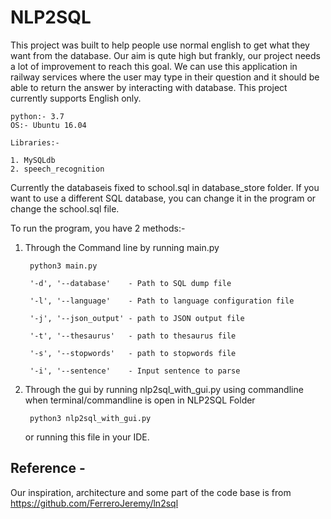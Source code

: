 # NLP2SQL

This project was built to help people use normal english to get what they want from the database. Our aim is qute high but 
frankly, our project needs a lot of improvement to reach this goal. We can use this application in railway services where the user may type in their question and it should be able to return the answer by interacting with database. This project currently supports English only. 

	python:- 3.7
	OS:- Ubuntu 16.04

	Libraries:-

	1. MySQLdb
	2. speech_recognition

Currently the databaseis fixed to school.sql in database_store folder. If you want to use a different SQL database, you can 
change it in the program or change the school.sql file. 


To run the program, you have 2 methods:- 

1. Through the Command line by running main.py

    	python3 main.py 
	
    	'-d', '--database'    - Path to SQL dump file
    
    	'-l', '--language'    - Path to language configuration file
    
    	'-j', '--json_output' - path to JSON output file
    
    	'-t', '--thesaurus'   - path to thesaurus file
    
    	'-s', '--stopwords'   - path to stopwords file
	
     	'-i', '--sentence'    - Input sentence to parse

2. Through the gui by running nlp2sql_with_gui.py using commandline when terminal/commandline is open in NLP2SQL Folder

   		python3 nlp2sql_with_gui.py 

   or running this file in your IDE.
   
   
## Reference -
   
Our inspiration, architecture and some part of the code base is from https://github.com/FerreroJeremy/ln2sql 
